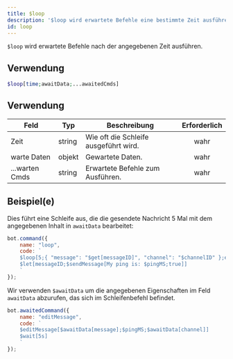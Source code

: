 ```yaml
---
title: $loop
description: '$loop wird erwartete Befehle eine bestimmte Zeit ausführen.'
id: loop
---
```


`$loop` wird erwartete Befehle nach der angegebenen Zeit ausführen.

## Verwendung

```php
$loop[time;awaitData;...awaitedCmds]
```

## Verwendung

| Feld           | Typ    | Beschreibung                          | Erforderlich |
| -------------- | ------ | ------------------------------------- |:------------:|
| Zeit           | string | Wie oft die Schleife ausgeführt wird. |     wahr     |
| warte Daten    | objekt | Gewartete Daten.                      |     wahr     |
| ...warten Cmds | string | Erwartete Befehle zum Ausführen.      |     wahr     |

## Beispiel(e)

Dies führt eine Schleife aus, die die gesendete Nachricht 5 Mal mit dem angegebenen Inhalt in `awaitData` bearbeitet:

```javascript
bot.command({
    name: "loop",
    code: `
    $loop[5;{ "message": "$get[messageID]", "channel": "$channelID" };editMessage]
    $let[messageID;$sendMessage[My ping is: $pingMS;true]]
    `
});
```

Wir verwenden `$awaitData` um die angegebenen Eigenschaften im Feld `awaitData` abzurufen, das sich im Schleifenbefehl befindet.

```javascript
bot.awaitedCommand({
    name: "editMessage",
    code: `
    $editMessage[$awaitData[message];$pingMS;$awaitData[channel]]
    $wait[5s]
    `
});
```